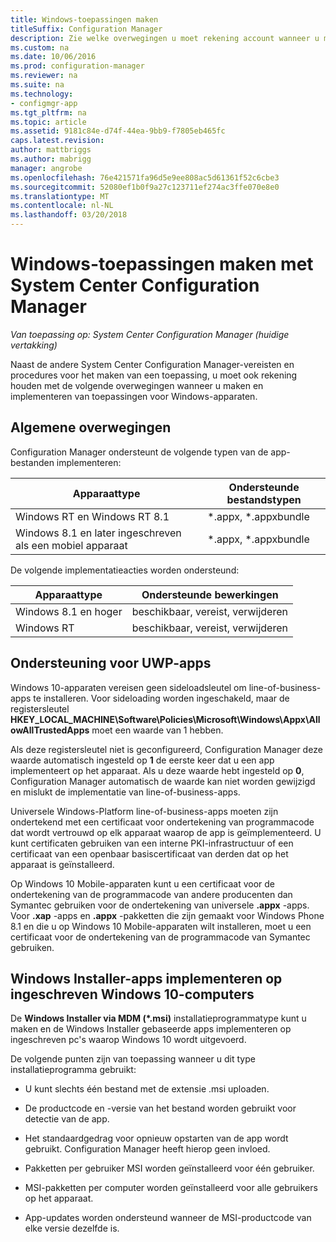 ```yaml
---
title: Windows-toepassingen maken
titleSuffix: Configuration Manager
description: Zie welke overwegingen u moet rekening account wanneer u maken en implementeren van toepassingen voor Windows-apparaten.
ms.custom: na
ms.date: 10/06/2016
ms.prod: configuration-manager
ms.reviewer: na
ms.suite: na
ms.technology:
- configmgr-app
ms.tgt_pltfrm: na
ms.topic: article
ms.assetid: 9181c84e-d74f-44ea-9bb9-f7805eb465fc
caps.latest.revision: 
author: mattbriggs
ms.author: mabrigg
manager: angrobe
ms.openlocfilehash: 76e421571fa96d5e9ee808ac5d61361f52c6cbe3
ms.sourcegitcommit: 52080ef1b0f9a27c123711ef274ac3ffe070e8e0
ms.translationtype: MT
ms.contentlocale: nl-NL
ms.lasthandoff: 03/20/2018
---
```

# <a name="create-windows-applications-with-system-center-configuration-manager"></a>Windows-toepassingen maken met System Center Configuration Manager

*Van toepassing op: System Center Configuration Manager (huidige vertakking)*

Naast de andere System Center Configuration Manager-vereisten en procedures voor het maken van een toepassing, u moet ook rekening houden met de volgende overwegingen wanneer u maken en implementeren van toepassingen voor Windows-apparaten.  

## <a name="general-considerations"></a>Algemene overwegingen  
 Configuration Manager ondersteunt de volgende typen van de app-bestanden implementeren:  

|Apparaattype|Ondersteunde bestandstypen|  
|-----------------|---------------------|  
|Windows RT en Windows RT 8.1|*.appx, \*.appxbundle|  
|Windows 8.1 en later ingeschreven als een mobiel apparaat|*.appx, \*.appxbundle|  

 De volgende implementatieacties worden ondersteund:  

|Apparaattype|Ondersteunde bewerkingen|  
|-----------------|-----------------------|  
|Windows 8.1 en hoger|beschikbaar, vereist, verwijderen|  
|Windows RT|beschikbaar, vereist, verwijderen|  

## <a name="support-for-universal-windows-platform-uwp-apps"></a>Ondersteuning voor UWP-apps  
 Windows 10-apparaten vereisen geen sideloadsleutel om line-of-business-apps te installeren. Voor sideloading worden ingeschakeld, maar de registersleutel **HKEY_LOCAL_MACHINE\Software\Policies\Microsoft\Windows\Appx\AllowAllTrustedApps** moet een waarde van 1 hebben.  

 Als deze registersleutel niet is geconfigureerd, Configuration Manager deze waarde automatisch ingesteld op **1** de eerste keer dat u een app implementeert op het apparaat. Als u deze waarde hebt ingesteld op **0**, Configuration Manager automatisch de waarde kan niet worden gewijzigd en mislukt de implementatie van line-of-business-apps.  

 Universele Windows-Platform line-of-business-apps moeten zijn ondertekend met een certificaat voor ondertekening van programmacode dat wordt vertrouwd op elk apparaat waarop de app is geïmplementeerd. U kunt certificaten gebruiken van een interne PKI-infrastructuur of een certificaat van een openbaar basiscertificaat van derden dat op het apparaat is geïnstalleerd.  

 Op Windows 10 Mobile-apparaten kunt u een certificaat voor de ondertekening van de programmacode van andere producenten dan Symantec gebruiken voor de ondertekening van universele **.appx** -apps. Voor **.xap** -apps en **.appx** -pakketten die zijn gemaakt voor Windows Phone 8.1 en die u op Windows 10 Mobile-apparaten wilt installeren, moet u een certificaat voor de ondertekening van de programmacode van Symantec gebruiken.  

## <a name="deploy-windows-installer-apps-to-enrolled-windows-10-pcs"></a>Windows Installer-apps implementeren op ingeschreven Windows 10-computers  
 De **Windows Installer via MDM (\*.msi)** installatieprogrammatype kunt u maken en de Windows Installer gebaseerde apps implementeren op ingeschreven pc's waarop Windows 10 wordt uitgevoerd.  

 De volgende punten zijn van toepassing wanneer u dit type installatieprogramma gebruikt:  

-   U kunt slechts één bestand met de extensie .msi uploaden.  

-   De productcode en -versie van het bestand worden gebruikt voor detectie van de app.  

-   Het standaardgedrag voor opnieuw opstarten van de app wordt gebruikt. Configuration Manager heeft hierop geen invloed.  

-   Pakketten per gebruiker MSI worden geïnstalleerd voor één gebruiker.  

-   MSI-pakketten per computer worden geïnstalleerd voor alle gebruikers op het apparaat.  

-   App-updates worden ondersteund wanneer de MSI-productcode van elke versie dezelfde is.  
